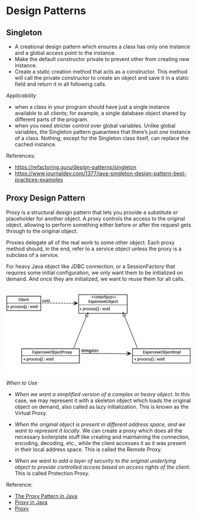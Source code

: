 # Design Patterns #

## Singleton ##
- A creational design pattern which ensures a class has only one instance and 
a global access point to the instance.
- Make the default constructor private to prevent other from creating new instance.
- Create a static creation method that acts as a constructor. This method will call the 
private constructor to create an object and save it in a static field and return it in all following calls.
  
*Applicability*
- when a class in your program should have just a single instance available to all clients; 
  for example, a single database object shared by different parts of the program. 
- when you need stricter control over global variables. Unlike global variables, the Singleton pattern guarantees
  that there’s just one instance of a class. Nothing, except for the Singleton class itself, can replace the cached instance.
  
References:
- https://refactoring.guru/design-patterns/singleton
- https://www.journaldev.com/1377/java-singleton-design-pattern-best-practices-examples

## Proxy Design Pattern ##

Proxy is a structural design pattern that lets you provide a substitute or placeholder for another object. A proxy
controls the access to the original object, allowing to perform something either before or after the request gets through
to the original object.

Proxies delegate all of the real work to some other object. Each proxy method should, in the end,
refer to a service object unless the proxy is a subclass of a service.

For heavy Java object like JDBC connection, or a SessionFactory that requires some initial configuration, we only want
them to be initialized on demand. And once they are initialized, we want to reuse them for all calls.

![Alt text](./images/proxy.jpg?raw=true "title")


*When to Use*
- *When we want a simplified version of a complex or heavy object*.
  In this case, we may represent it with a skeleton object which loads the original object on demand, also called as
  lazy initialization. This is known as the Virtual Proxy.

- *When the original object is present in different address space, and we want to represent it locally*. We can create
  a proxy which does all the necessary boilerplate stuff like creating and maintaining the connection, encoding,
  decoding, etc., while the client accesses it as it was present in their local address space.
  This is called the Remote Proxy.

- *When we want to add a layer of security to the original underlying object to provide controlled access based on
  access rights of the client*. This is called Protection Proxy.

Reference:
- [The Proxy Pattern in Java](https://www.baeldung.com/java-proxy-pattern#proxy-pattern-example)
- [Proxy in Java](https://refactoring.guru/design-patterns/proxy/java/example#:~:text=Proxy%20is%20a%20structural%20design,object%20used%20by%20a%20client.&text=The%20proxy%20object%20has%20the,when%20passed%20to%20a%20client.)
- [Proxy](https://refactoring.guru/design-patterns/proxy)
  
  

